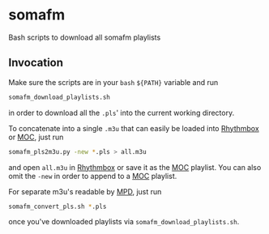 # somafm
Bash scripts to download all somafm playlists

## Invocation

Make sure the scripts are in your `bash` `${PATH}` variable and run

```bash
somafm_download_playlists.sh
```

in order to download all the `.pls`' into the current working directory.

To concatenate into a single `.m3u` that can easily be loaded into [Rhythmbox][rhythmbox] or [MOC][moc], just run

```bash
somafm_pls2m3u.py -new *.pls > all.m3u
```

and open `all.m3u` in [Rhythmbox][rhythmbox] or save it as the [MOC][moc] playlist. You can also omit the `-new` in order to append to a [MOC][moc] playlist.

For separate m3u's readable by [MPD][mpd], just run

```bash
somafm_convert_pls.sh *.pls
```

once you've downloaded playlists via `somafm_download_playlists.sh`.



[rhythmbox]: https://en.wikipedia.org/wiki/Rhythmbox
[moc]: https://en.wikipedia.org/wiki/Music_on_Console
[mpd]: https://en.wikipedia.org/wiki/Music_Player_Daemon
